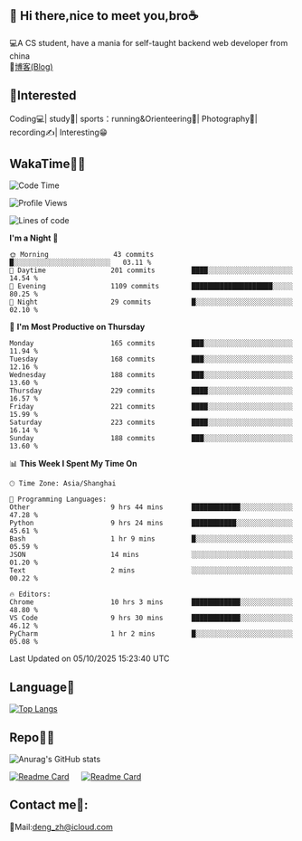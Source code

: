 👋 Hi there,nice to meet you,bro☕
---
💻A CS student, have a mania for self-taught backend web developer from china   
📌[博客(Blog)](https://github.com/HealUP/MyBlog)

 <!-- waka-box start -->
 <!-- waka-box end -->
 
🧲**Interested**
--
Coding💻| study📖| sports：running&Orienteering🏃‍| Photography📸| recording✍️| Interesting😁

WakaTime👨‍💻
---
<!--START_SECTION:waka-->
![Code Time](http://img.shields.io/badge/Code%20Time-3%2C675%20hrs%2047%20mins-blue)

![Profile Views](http://img.shields.io/badge/Profile%20Views-0-blue)

![Lines of code](https://img.shields.io/badge/From%20Hello%20World%20I%27ve%20Written-205.1%20thousand%20lines%20of%20code-blue)

**I'm a Night 🦉** 

```text
🌞 Morning                43 commits          █░░░░░░░░░░░░░░░░░░░░░░░░   03.11 % 
🌆 Daytime                201 commits         ████░░░░░░░░░░░░░░░░░░░░░   14.54 % 
🌃 Evening                1109 commits        ████████████████████░░░░░   80.25 % 
🌙 Night                  29 commits          █░░░░░░░░░░░░░░░░░░░░░░░░   02.10 % 
```
📅 **I'm Most Productive on Thursday** 

```text
Monday                   165 commits         ███░░░░░░░░░░░░░░░░░░░░░░   11.94 % 
Tuesday                  168 commits         ███░░░░░░░░░░░░░░░░░░░░░░   12.16 % 
Wednesday                188 commits         ███░░░░░░░░░░░░░░░░░░░░░░   13.60 % 
Thursday                 229 commits         ████░░░░░░░░░░░░░░░░░░░░░   16.57 % 
Friday                   221 commits         ████░░░░░░░░░░░░░░░░░░░░░   15.99 % 
Saturday                 223 commits         ████░░░░░░░░░░░░░░░░░░░░░   16.14 % 
Sunday                   188 commits         ███░░░░░░░░░░░░░░░░░░░░░░   13.60 % 
```


📊 **This Week I Spent My Time On** 

```text
🕑︎ Time Zone: Asia/Shanghai

💬 Programming Languages: 
Other                    9 hrs 44 mins       ████████████░░░░░░░░░░░░░   47.28 % 
Python                   9 hrs 24 mins       ███████████░░░░░░░░░░░░░░   45.61 % 
Bash                     1 hr 9 mins         █░░░░░░░░░░░░░░░░░░░░░░░░   05.59 % 
JSON                     14 mins             ░░░░░░░░░░░░░░░░░░░░░░░░░   01.20 % 
Text                     2 mins              ░░░░░░░░░░░░░░░░░░░░░░░░░   00.22 % 

🔥 Editors: 
Chrome                   10 hrs 3 mins       ████████████░░░░░░░░░░░░░   48.80 % 
VS Code                  9 hrs 30 mins       ████████████░░░░░░░░░░░░░   46.12 % 
PyCharm                  1 hr 2 mins         █░░░░░░░░░░░░░░░░░░░░░░░░   05.08 % 
```


 Last Updated on 05/10/2025 15:23:40 UTC
<!--END_SECTION:waka-->

Language🚀
---
[![Top Langs](https://github-readme-stats.vercel.app/api/top-langs/?username=HealUP&layout=compact&hide_border=true)](https://github.com/HealUP)

Repo🧑‍💻
---
![Anurag's GitHub stats](https://github-readme-stats.vercel.app/api?username=HealUP&count_private=true&show_icons=true&theme=gruvbox&hide_border=true) 

[![Readme Card](https://github-readme-stats.vercel.app/api/pin/?username=HealUP&repo=InternetEy&theme=transparent)](https://github.com/HealUP/InternetEy) &emsp;
[![Readme Card](https://github-readme-stats.vercel.app/api/pin/?username=HealUP&repo=CampusExperience&theme=transparent)](https://github.com/HealUP/CampusExperience)


Contact me📱:
---
📮Mail:deng_zh@icloud.com  

